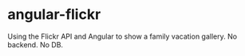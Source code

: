 # angular-flickr
Using the Flickr API and Angular to show a family vacation gallery. No backend. No DB.
